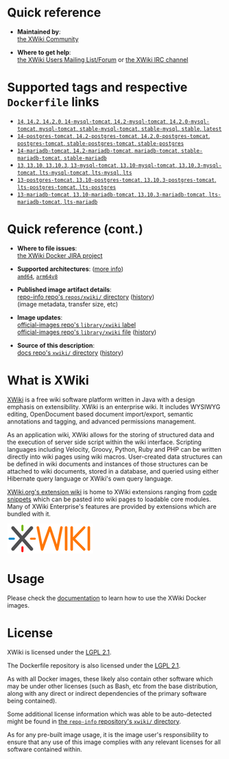 <!--

********************************************************************************

WARNING:

    DO NOT EDIT "xwiki/README.md"

    IT IS AUTO-GENERATED

    (from the other files in "xwiki/" combined with a set of templates)

********************************************************************************

-->

# Quick reference

-	**Maintained by**:  
	[the XWiki Community](https://github.com/xwiki-contrib/docker-xwiki)

-	**Where to get help**:  
	[the XWiki Users Mailing List/Forum](http://dev.xwiki.org/xwiki/bin/view/Community/MailingLists) or [the XWiki IRC channel](http://dev.xwiki.org/xwiki/bin/view/Community/IRC)

# Supported tags and respective `Dockerfile` links

-	[`14`, `14.2`, `14.2.0`, `14-mysql-tomcat`, `14.2-mysql-tomcat`, `14.2.0-mysql-tomcat`, `mysql-tomcat`, `stable-mysql-tomcat`, `stable-mysql`, `stable`, `latest`](https://github.com/xwiki-contrib/docker-xwiki/blob/ce6faa3a58fc16e0eeca74038fbb43149fcf60b5/14/mysql-tomcat/Dockerfile)
-	[`14-postgres-tomcat`, `14.2-postgres-tomcat`, `14.2.0-postgres-tomcat`, `postgres-tomcat`, `stable-postgres-tomcat`, `stable-postgres`](https://github.com/xwiki-contrib/docker-xwiki/blob/ce6faa3a58fc16e0eeca74038fbb43149fcf60b5/14/postgres-tomcat/Dockerfile)
-	[`14-mariadb-tomcat`, `14.2-mariadb-tomcat`, `mariadb-tomcat`, `stable-mariadb-tomcat`, `stable-mariadb`](https://github.com/xwiki-contrib/docker-xwiki/blob/ce6faa3a58fc16e0eeca74038fbb43149fcf60b5/14/mariadb-tomcat/Dockerfile)
-	[`13`, `13.10`, `13.10.3`, `13-mysql-tomcat`, `13.10-mysql-tomcat`, `13.10.3-mysql-tomcat`, `lts-mysql-tomcat`, `lts-mysql`, `lts`](https://github.com/xwiki-contrib/docker-xwiki/blob/ce6faa3a58fc16e0eeca74038fbb43149fcf60b5/13/mysql-tomcat/Dockerfile)
-	[`13-postgres-tomcat`, `13.10-postgres-tomcat`, `13.10.3-postgres-tomcat`, `lts-postgres-tomcat`, `lts-postgres`](https://github.com/xwiki-contrib/docker-xwiki/blob/ce6faa3a58fc16e0eeca74038fbb43149fcf60b5/13/postgres-tomcat/Dockerfile)
-	[`13-mariadb-tomcat`, `13.10-mariadb-tomcat`, `13.10.3-mariadb-tomcat`, `lts-mariadb-tomcat`, `lts-mariadb`](https://github.com/xwiki-contrib/docker-xwiki/blob/ce6faa3a58fc16e0eeca74038fbb43149fcf60b5/13/mariadb-tomcat/Dockerfile)

# Quick reference (cont.)

-	**Where to file issues**:  
	[the XWiki Docker JIRA project](http://jira.xwiki.org/browse/XDOCKER)

-	**Supported architectures**: ([more info](https://github.com/docker-library/official-images#architectures-other-than-amd64))  
	[`amd64`](https://hub.docker.com/r/amd64/xwiki/), [`arm64v8`](https://hub.docker.com/r/arm64v8/xwiki/)

-	**Published image artifact details**:  
	[repo-info repo's `repos/xwiki/` directory](https://github.com/docker-library/repo-info/blob/master/repos/xwiki) ([history](https://github.com/docker-library/repo-info/commits/master/repos/xwiki))  
	(image metadata, transfer size, etc)

-	**Image updates**:  
	[official-images repo's `library/xwiki` label](https://github.com/docker-library/official-images/issues?q=label%3Alibrary%2Fxwiki)  
	[official-images repo's `library/xwiki` file](https://github.com/docker-library/official-images/blob/master/library/xwiki) ([history](https://github.com/docker-library/official-images/commits/master/library/xwiki))

-	**Source of this description**:  
	[docs repo's `xwiki/` directory](https://github.com/docker-library/docs/tree/master/xwiki) ([history](https://github.com/docker-library/docs/commits/master/xwiki))

# What is XWiki

[XWiki](http://xwiki.org) is a free wiki software platform written in Java with a design emphasis on extensibility. XWiki is an enterprise wiki. It includes WYSIWYG editing, OpenDocument based document import/export, semantic annotations and tagging, and advanced permissions management.

As an application wiki, XWiki allows for the storing of structured data and the execution of server side script within the wiki interface. Scripting languages including Velocity, Groovy, Python, Ruby and PHP can be written directly into wiki pages using wiki macros. User-created data structures can be defined in wiki documents and instances of those structures can be attached to wiki documents, stored in a database, and queried using either Hibernate query language or XWiki's own query language.

[XWiki.org's extension wiki](http://extensions.xwiki.org) is home to XWiki extensions ranging from [code snippets](http://snippets.xwiki.org) which can be pasted into wiki pages to loadable core modules. Many of XWiki Enterprise's features are provided by extensions which are bundled with it.

![logo](https://raw.githubusercontent.com/docker-library/docs/6fb07a8dacbad5cc548b87e4c267823a4aa98660/xwiki/logo.png)

# Usage

Please check the [documentation](https://github.com/xwiki-contrib/docker-xwiki/blob/master/README.md) to learn how to use the XWiki Docker images.

# License

XWiki is licensed under the [LGPL 2.1](https://github.com/xwiki-contrib/docker-xwiki/blob/master/LICENSE).

The Dockerfile repository is also licensed under the [LGPL 2.1](https://github.com/xwiki-contrib/docker-xwiki/blob/master/LICENSE).

As with all Docker images, these likely also contain other software which may be under other licenses (such as Bash, etc from the base distribution, along with any direct or indirect dependencies of the primary software being contained).

Some additional license information which was able to be auto-detected might be found in [the `repo-info` repository's `xwiki/` directory](https://github.com/docker-library/repo-info/tree/master/repos/xwiki).

As for any pre-built image usage, it is the image user's responsibility to ensure that any use of this image complies with any relevant licenses for all software contained within.
